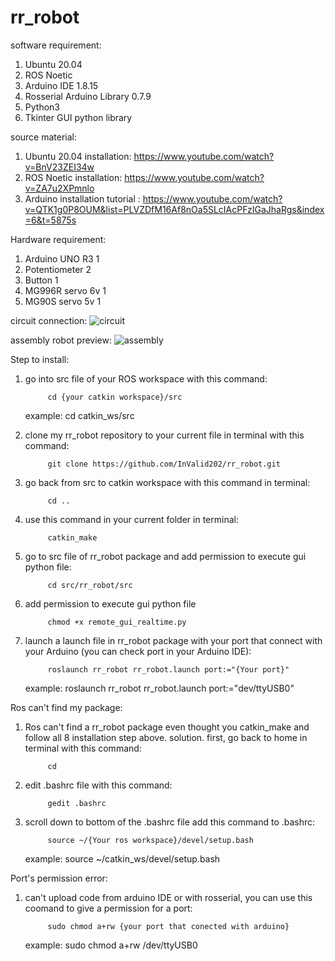 # rr_robot

software requirement:
1. Ubuntu 20.04  
2. ROS Noetic
3. Arduino IDE 1.8.15
4. Rosserial Arduino Library 0.7.9
5. Python3
6. Tkinter GUI python library

source material:

1. Ubuntu 20.04 installation: https://www.youtube.com/watch?v=BnV23ZEI34w
2. ROS Noetic installation: https://www.youtube.com/watch?v=ZA7u2XPmnlo
3. Arduino installation tutorial : https://www.youtube.com/watch?v=QTK1g0P8OUM&list=PLVZDfM16Af8nOa5SLcIAcPFzIGaJhaRgs&index=6&t=5875s

Hardware requirement:
1. Arduino UNO R3       1 
2. Potentiometer        2
3. Button               1
4. MG996R servo 6v      1
5. MG90S  servo 5v      1

circuit connection:
![circuit](https://github.com/InValid202/rr_robot/assets/125998503/14724ada-29ed-48fb-894d-8f6f49163eba)

assembly robot preview:
![assembly](https://github.com/InValid202/rr_robot/assets/125998503/4755fe8c-5e7e-4a92-b16d-498a22362662)

Step to install:
1. go into src file of your ROS workspace with this command:

            cd {your catkin workspace}/src
   
   example: cd catkin_ws/src
   
3. clone my rr_robot repository to your current file in terminal with this command:
   
            git clone https://github.com/InValid202/rr_robot.git

4. go back from src to catkin workspace with this command in terminal:

            cd ..
   
5. use this command in your current folder in terminal:

            catkin_make

6. go to src file of rr_robot package and add permission to execute gui python file:

            cd src/rr_robot/src

7. add permission to execute gui python file

            chmod +x remote_gui_realtime.py

8. launch a launch file in rr_robot package with your port that connect with your Arduino (you can check port in your Arduino IDE):

            roslaunch rr_robot rr_robot.launch port:="{Your port}"

   example: roslaunch rr_robot rr_robot.launch port:="dev/ttyUSB0"

Ros can't find my package:
1. Ros can't find a rr_robot package even thought you catkin_make and follow all 8 installation step above.
   solution. first, go back to home in terminal with this command:

            cd
   
2. edit .bashrc file with this command:

            gedit .bashrc

3. scroll down to bottom of the .bashrc file add this command to .bashrc:

            source ~/{Your ros workspace}/devel/setup.bash

   example: source ~/catkin_ws/devel/setup.bash

Port's permission error:
1. can't upload code from arduino IDE or with rosserial, you can use this coomand to give a permission for a port:

            sudo chmod a+rw {your port that conected with arduino}

   example: sudo chmod a+rw /dev/ttyUSB0
